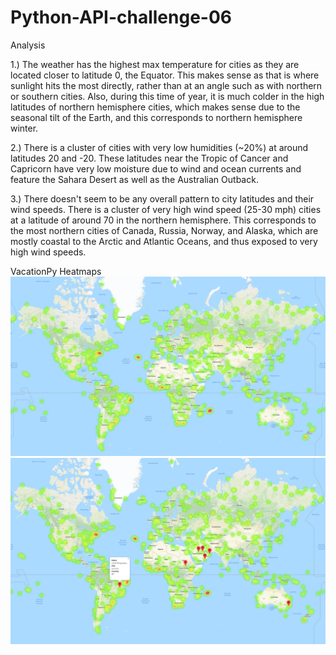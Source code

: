 # Python-API-challenge-06

Analysis

1.) The weather has the highest max temperature for cities as they are located closer to latitude 0, the Equator. This makes sense as that is where sunlight hits the most directly, rather than at an angle such as with northern or southern cities. Also, during this time of year, it is much colder in the high latitudes of northern hemisphere cities, which makes sense due to the seasonal tilt of the Earth, and this corresponds to northern hemisphere winter.

2.) There is a cluster of cities with very low humidities (~20%) at around latitudes 20 and -20. These latitudes near the Tropic of Cancer and Capricorn have very low moisture due to wind and ocean currents and feature the Sahara Desert as well as the Australian Outback.

3.) There doesn't seem to be any overall pattern to city latitudes and their wind speeds. There is a cluster of very high wind speed (25-30 mph) cities at a latitude of around 70 in the northern hemisphere. This corresponds to the most northern cities of Canada, Russia, Norway, and Alaska, which are mostly coastal to the Arctic and Atlantic Oceans, and thus exposed to very high wind speeds. 

VacationPy Heatmaps
![Humidity Heatmap](https://github.com/sumitz1207/Python-API-challenge-06/blob/main/VacationPy/heatmap_humidity.PNG)
![Hotel Heatmap](https://github.com/sumitz1207/Python-API-challenge-06/blob/main/VacationPy/heatmap_hotel_pins.PNG)
